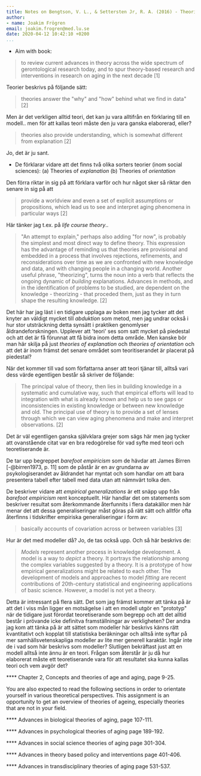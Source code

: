 ```yaml
---
title: Notes on Bengtson, V. L., & Settersten Jr, R. A. (2016) - Theories of aging - developments within and across disciplinary boundaries
author:
- name: Joakim Frögren
email: joakim.frogren@med.lu.se
date: 2020-04-12 10:42:10 +0200
...
```


- Aim with book: 

> to review current advances in theory across the wide spectrum of gerontological research today, and to spur theory-based research and interventions in research on aging in the next decade [1]

Teorier beskrivs på följande sätt:

> theories answer the "why" and "how" behind what we find in data" [2] 

Men är det verkligen alltid teori, det kan ju vara alltifrån en förklaring till en modell.. men för att kallas teori måste den ju vara ganska elaborerad, eller?

> theories also provide understanding, which is somewhat different from explanation [2]

Jo, det är ju sant.

- De förklarar vidare att det finns två olika sorters teorier (inom social sciences):
  (a) Theories of _explanation_
  (b) Theories of _orientation_

Den förra riktar in sig på att förklara varför och hur något sker så riktar den senare in sig på att

> provide a worldview and even a set of explicit assumptions or propositions, which lead us to see and interpret aging phenomena in particular ways [2]

Här tänker jag t.ex. på _life course theory_..

> "An attempt to explain," perhaps also adding "for now", is probably the simplest and most direct way to define theory. This expression has the advantage of reminding us that theories are provisional and embedded in a process that involves rejections, refinements, and reconsiderations over time as we are confronted with new knowledge and data, and with changing people in a changing world. Another useful phrase, "theorizing", turns the noun into a verb that reflects the ongoing dynamic of _building_ explanations. Advances in methods, and in the identification of problems to be studied, are dependent on the knowledge - theorizing - that proceded them, just as they in turn shape the resulting knowledge. [2]

Det här har jag läst i en tidigare upplaga av boken men jag tycker att det knyter an väldigt mycket till _abduktion_ som metod, men jag undrar också i hur stor utsträckning detta synsätt i praktiken genomlyser åldrandeforskningen. Upplever att 'teori' ses som satt mycket på piedestal och att det är få förunnat att få bidra inom detta område. Men kanske bör man här skilja på just _theories of explanation_ och _theories of orientation_ och att det är inom främst det senare området som teoritiserandet är placerat på piedestal? 


När det kommer till vad som författarna anser att teori tjänar till, alltså vari dess värde egentligen består så skriver de följande:

> The principal value of theory, then lies in building knowledge in a systematic and cumulative way, such that empirical efforts will lead to integration with what is already known and help us to see gaps or inconsistencies in existing knowledge or between new knowledge and old. The principal use of theory is to provide a set of lenses through which we can view aging phenomena and make and interpret observations. [2]

Det är väl egentligen ganska självklara grejer som sägs här men jag tycker att ovanstående citat var en bra redogörelse för vad syfte med teori och teoretiserande
är.

De tar upp begreppet *barefoot empiricism* som de hävdar att James Birren [-@birren1973, p. 11] som de påstår är en av grundarna av psykologiserandet av åldrandet har myntat och som handlar om att bara presentera tabell efter tabell med data utan att nämnvärt tolka den.

De beskriver vidare att *empirical generalizations* är ett snäpp upp från *barefoot empiricism* rent konceptuellt. Här handlar det om statements som beskriver resultat som återkommande återfunnits i flera datakällor men här menar det att dessa generaliseringar måst göras på rätt sätt och alltför ofta återfinns i tidskrifter empiriska generaliseringar i form av:

> basically accounts of covariation across or between variables [3]

Hur är det med modeller då? Jo, de tas också upp. Och så här beskrivs de:

> *Models* represent another process in knowledge development. A model is a way to *depict* a theory. It portrays the relationship among the complex variables suggested by a theory. It is a prototype of how empirical generalizations might be related to each other. The development of models and approaches to model *fitting* are recent contributions of 20th-century statistical and engineering applications of basic science. However, a model is not yet a theory.

Detta är intressant på flera sätt. Det som jag främst kommer att tänka på är att det i viss mån ligger en motsägelse i att en modell utgör en "prototyp" när de tidigare just förordat teoretiserande som begrepp och att det alltid består i prövande icke definitva framställningar av verkligheten? Der andra jag kom att tänka på är att sättet som modeller här beskrivs känns rätt kvantitativt och kopplat till statistiska beräkningar och alltså inte syftar på mer samhällsvetenskapliga modeller av lite mer generell karaktär. Ingår inte de i vad som här beskrivs som modeller? Slutligen bekräftast just att en modell alltså inte ännu är en teori. Frågan som återstår är ju då hur elaborerat måste ett teoretiserande vara för att resultatet ska kunna kallas teori och vem avgör det?
 



**** Chapter 2, Concepts and theories of age and aging, page 9-25.

You are also expected to read the following sections in order to orientate yourself in various theoretical perspectives. This assignment is an opportunity to get an overview of theories of ageing, especially theories that are not in your field.


**** Advances in biological theories of aging, page 107-111.

**** Advances in psychological theories of aging page 189-192.

**** Advances in social science theories of aging page 301-304.

**** Advances in theory based policy and interventions page 401-406.

**** Advances in transdisciplinary theories of aging page 531-537.
